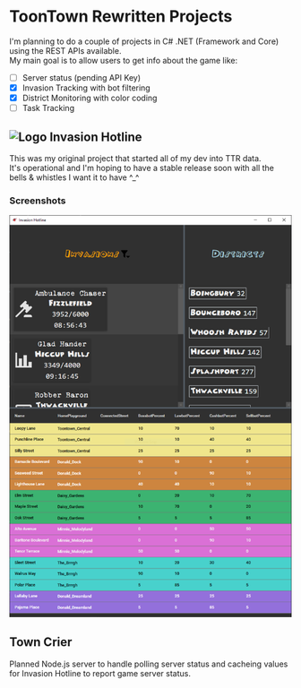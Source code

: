 # ToonTown Rewritten Projects
I'm planning to do a couple of projects in C# .NET (Framework and Core) using the REST APIs available.  
My main goal is to allow users to get info about the game like:

- [ ] Server status (pending API Key)
- [x] Invasion Tracking with bot filtering
- [x] District Monitoring with color coding
- [ ] Task Tracking

## ![Logo](InvasionHotline/logo.ico) Invasion Hotline

This was my original project that started all of my dev into TTR data.  
It's operational and I'm hoping to have a stable release soon with all the bells & whistles I want it to have \^\_\^

### Screenshots
![Sample Invasion Hotline Shot](InvasionHotline/Sample_Shot.PNG)

## Town Crier
Planned Node.js server to handle polling server status and cacheing values for Invasion Hotline to report game server status.


